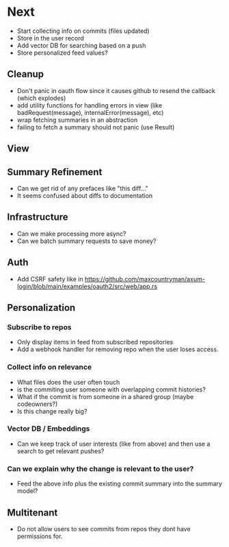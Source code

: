 # Next

- Start collecting info on commits (files updated)
- Store in the user record
- Add vector DB for searching based on a push
- Store personalized feed values?

## Cleanup

- Don't panic in oauth flow since it causes github to resend the callback (which explodes)
- add utility functions for handling errors in view (like badRequest(message), internalError(message), etc)
- wrap fetching summaries in an abstraction
- failing to fetch a summary should not panic (use Result)

## View

## Summary Refinement

- Can we get rid of any prefaces like "this diff..."
- It seems confused about diffs to documentation

## Infrastructure

- Can we make processing more async?
- Can we batch summary requests to save money?

## Auth

- Add CSRF safety like in https://github.com/maxcountryman/axum-login/blob/main/examples/oauth2/src/web/app.rs

## Personalization

### Subscribe to repos

- Only display items in feed from subscribed repositories
- Add a webhook handler for removing repo when the user loses access.

### Collect info on relevance
- What files does the user often touch
- is the commiting user someone with overlapping commit histories?
- What if the commit is from someone in a shared group (maybe codeowners?)
- Is this change really big?

### Vector DB / Embeddings
- Can we keep track of user interests (like from above) and then use a search to get relevant pushes?

### Can we explain why the change is relevant to the user?
- Feed the above info plus the existing commit summary into the summary model?

## Multitenant

- Do not allow users to see commits from repos they dont have permissions for.
